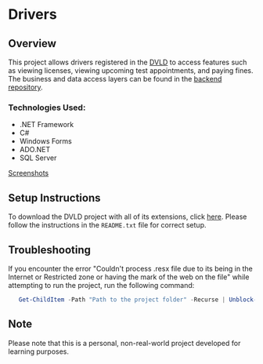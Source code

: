 # Drivers

## Overview
This project allows drivers registered in the [DVLD](https://github.com/RayanAlshehri/DVLD_WF) to access features such as viewing licenses, viewing upcoming test appointments, and paying fines. The business and data access layers can be found in the [backend repository](https://github.com/RayanAlshehri/DVLD_Backend).

### Technologies Used:
- .NET Framework
- C#
- Windows Forms
- ADO.NET
- SQL Server

[Screenshots](https://drive.google.com/drive/folders/1bWZKaSlbNtCee-Ldwzofoa0xk3CxV-d8?usp=drive_link)

## Setup Instructions
To download the DVLD project with all of its extensions, click [here](https://drive.google.com/drive/folders/1q0XTn3HVTAz0D0yIsY1Lasm0nrvzmRYm?usp=drive_link). Please follow the instructions in the `README.txt` file for correct setup.

## Troubleshooting
If you encounter the error "Couldn't process .resx file due to its being in the Internet or Restricted zone or having the mark of the web on the file" while attempting to run the project, 
run the following command:
```powershell
   Get-ChildItem -Path "Path to the project folder" -Recurse | Unblock-File
```

## Note
Please note that this is a personal, non-real-world project developed for learning purposes.
